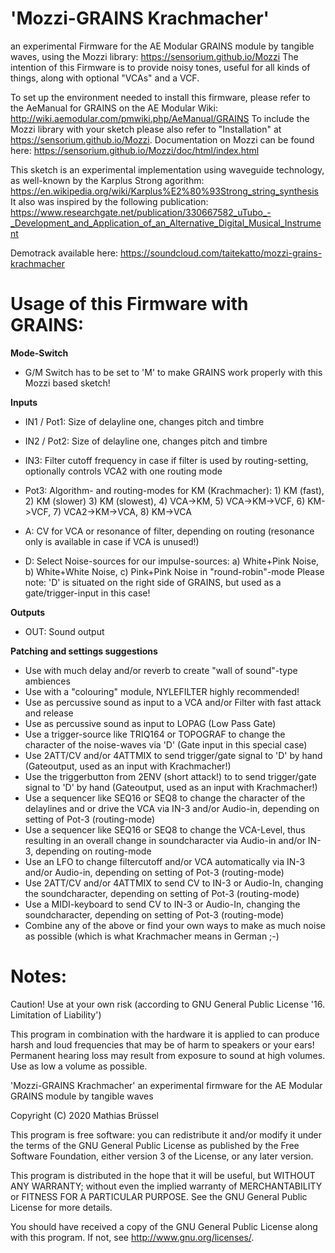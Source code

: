 # 'Mozzi-GRAINS Krachmacher' 
  
an experimental Firmware for the AE Modular GRAINS module by tangible waves, using the Mozzi library: https://sensorium.github.io/Mozzi
The intention of this Firmware is to provide noisy tones, useful for all kinds of things, along with optional "VCAs" and a VCF.
    
To set up the environment needed to install this firmware, please refer to the AeManual for GRAINS on the AE Modular Wiki: http://wiki.aemodular.com/pmwiki.php/AeManual/GRAINS
To include the Mozzi library with your sketch please also refer to "Installation" at https://sensorium.github.io/Mozzi.
Documentation on Mozzi can be found here: https://sensorium.github.io/Mozzi/doc/html/index.html

This sketch is an experimental implementation using waveguide technology, as well-known by the Karplus Strong agorithm:
https://en.wikipedia.org/wiki/Karplus%E2%80%93Strong_string_synthesis
It also was inspired by the following publication:
https://www.researchgate.net/publication/330667582_uTubo_-_Development_and_Application_of_an_Alternative_Digital_Musical_Instrument

Demotrack available here: https://soundcloud.com/taitekatto/mozzi-grains-krachmacher
  
# Usage of this Firmware with GRAINS:

__Mode-Switch__ 

 * G/M Switch has to be set to 'M' to make GRAINS work properly with this Mozzi based sketch!
  
__Inputs__ 
  
* IN1 / Pot1: Size of delayline one, changes pitch and timbre
* IN2 / Pot2: Size of delayline one, changes pitch and timbre
* IN3:        Filter cutoff frequency in case if filter is used by routing-setting, optionally controls VCA2 with one routing mode 
* Pot3:       Algorithm- and routing-modes for KM (Krachmacher):  1) KM (fast), 2) KM (slower) 3) KM (slowest), 4) VCA->KM, 5) VCA->KM->VCF, 6) KM->VCF, 7) VCA2->KM->VCA, 8) KM->VCA
* A:          CV for VCA or resonance of filter, depending on routing (resonance only is available in case if VCA is unused!)

* D:          Select Noise-sources for our impulse-sources: a) White+Pink Noise, b) White+White Noise, c) Pink+Pink Noise in "round-robin"-mode
              Please note: 'D' is situated on the right side of GRAINS, but used as a gate/trigger-input in this case! 
              
__Outputs__

* OUT:        Sound output

__Patching and settings suggestions__

* Use with much delay and/or reverb to create "wall of sound"-type ambiences
* Use with a "colouring" module, NYLEFILTER highly recommended!
* Use as percussive sound as input to a VCA and/or Filter with fast attack and release
* Use as percussive sound as input to LOPAG (Low Pass Gate)
* Use a trigger-source like TRIQ164 or TOPOGRAF to change the character of the noise-waves via 'D' (Gate input in this special case)
* Use 2ATT/CV and/or 4ATTMIX to send trigger/gate signal to 'D' by hand (Gateoutput, used as an input with Krachmacher!)
* Use the triggerbutton from 2ENV (short attack!) to to send trigger/gate signal to 'D' by hand (Gateoutput, used as an input with Krachmacher!)
* Use a sequencer like SEQ16 or SEQ8 to change the character of the delaylines and or drive the VCA via IN-3 and/or Audio-in, depending on setting of Pot-3 (routing-mode) 
* Use a sequencer like SEQ16 or SEQ8 to change the VCA-Level, thus resulting in an overall change in soundcharacter via Audio-in and/or IN-3, depending on routing-mode
* Use an LFO to change filtercutoff and/or VCA automatically via IN-3 and/or Audio-in, depending on setting of Pot-3 (routing-mode) 
* Use 2ATT/CV and/or 4ATTMIX to send CV to IN-3 or Audio-In, changing the soundcharacter, depending on setting of Pot-3 (routing-mode) 
* Use a MIDI-keyboard to send CV to IN-3 or Audio-In, changing the soundcharacter, depending on setting of Pot-3 (routing-mode) 
* Combine any of the above or find your own ways to make as much noise as possible (which is what Krachmacher means in German ;-)


# Notes:
  
Caution! Use at your own risk (according to GNU General Public License '16. Limitation of Liability')

This program in combination with the hardware it is applied to can produce harsh and loud frequencies that may be of harm to speakers or your ears!
Permanent hearing loss may result from exposure to sound at high volumes. Use as low a volume as possible.

'Mozzi-GRAINS Krachmacher' an experimental firmware for the AE Modular GRAINS module by tangible waves
    
Copyright (C) 2020  Mathias Brüssel

This program is free software: you can redistribute it and/or modify
it under the terms of the GNU General Public License as published by
the Free Software Foundation, either version 3 of the License, or
any later version.
  
This program is distributed in the hope that it will be useful,
but WITHOUT ANY WARRANTY; without even the implied warranty of
MERCHANTABILITY or FITNESS FOR A PARTICULAR PURPOSE.  See the
GNU General Public License for more details.
  
You should have received a copy of the GNU General Public License
along with this program.  If not, see <http://www.gnu.org/licenses/>.